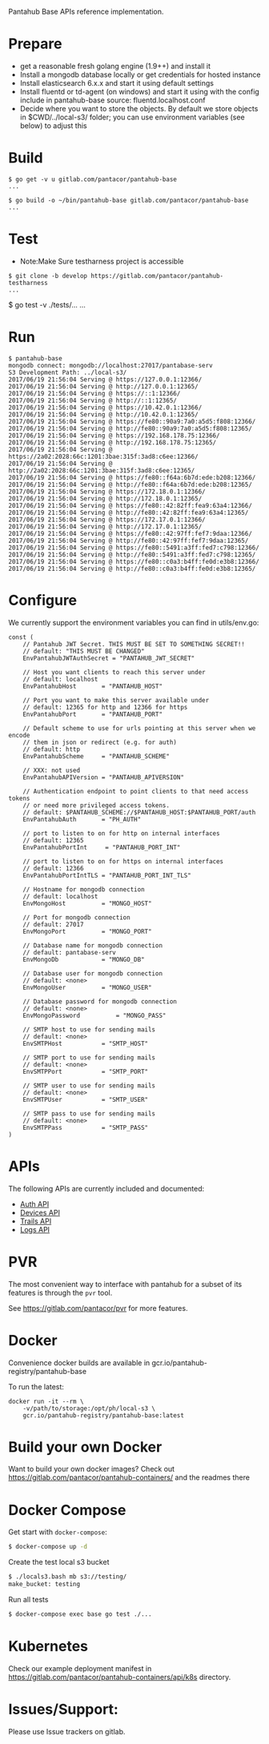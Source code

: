 
Pantahub Base APIs reference implementation.

# Prepare

 * get a reasonable fresh golang engine (1.9++) and install it
 * Install a mongodb database locally or get credentials for hosted instance
 * Install elasticsearch 6.x.x and start it using default settings
 * Install fluentd or td-agent (on windows) and start it using with the config
   include in pantahub-base source: fluentd.localhost.conf
 * Decide where you want to store the objects. By default we store objects in
   $CWD/../local-s3/ folder; you can use environment variables (see below)
   to adjust this

# Build

```
$ go get -v u gitlab.com/pantacor/pantahub-base
...

$ go build -o ~/bin/pantahub-base gitlab.com/pantacor/pantahub-base
...
``` 
# Test

* Note:Make Sure testharness project is accessible

```
$ git clone -b develop https://gitlab.com/pantacor/pantahub-testharness
...

```
$ go test -v ./tests/...
...

# Run

```
$ pantahub-base
mongodb connect: mongodb://localhost:27017/pantabase-serv
S3 Development Path: ../local-s3/
2017/06/19 21:56:04 Serving @ https://127.0.0.1:12366/
2017/06/19 21:56:04 Serving @ http://127.0.0.1:12365/
2017/06/19 21:56:04 Serving @ https://::1:12366/
2017/06/19 21:56:04 Serving @ http://::1:12365/
2017/06/19 21:56:04 Serving @ https://10.42.0.1:12366/
2017/06/19 21:56:04 Serving @ http://10.42.0.1:12365/
2017/06/19 21:56:04 Serving @ https://fe80::90a9:7a0:a5d5:f808:12366/
2017/06/19 21:56:04 Serving @ http://fe80::90a9:7a0:a5d5:f808:12365/
2017/06/19 21:56:04 Serving @ https://192.168.178.75:12366/
2017/06/19 21:56:04 Serving @ http://192.168.178.75:12365/
2017/06/19 21:56:04 Serving @ https://2a02:2028:66c:1201:3bae:315f:3ad8:c6ee:12366/
2017/06/19 21:56:04 Serving @ http://2a02:2028:66c:1201:3bae:315f:3ad8:c6ee:12365/
2017/06/19 21:56:04 Serving @ https://fe80::f64a:6b7d:ede:b208:12366/
2017/06/19 21:56:04 Serving @ http://fe80::f64a:6b7d:ede:b208:12365/
2017/06/19 21:56:04 Serving @ https://172.18.0.1:12366/
2017/06/19 21:56:04 Serving @ http://172.18.0.1:12365/
2017/06/19 21:56:04 Serving @ https://fe80::42:82ff:fea9:63a4:12366/
2017/06/19 21:56:04 Serving @ http://fe80::42:82ff:fea9:63a4:12365/
2017/06/19 21:56:04 Serving @ https://172.17.0.1:12366/
2017/06/19 21:56:04 Serving @ http://172.17.0.1:12365/
2017/06/19 21:56:04 Serving @ https://fe80::42:97ff:fef7:9daa:12366/
2017/06/19 21:56:04 Serving @ http://fe80::42:97ff:fef7:9daa:12365/
2017/06/19 21:56:04 Serving @ https://fe80::5491:a3ff:fed7:c798:12366/
2017/06/19 21:56:04 Serving @ http://fe80::5491:a3ff:fed7:c798:12365/
2017/06/19 21:56:04 Serving @ https://fe80::c0a3:b4ff:fe0d:e3b8:12366/
2017/06/19 21:56:04 Serving @ http://fe80::c0a3:b4ff:fe0d:e3b8:12365/
```

# Configure

We currently support the environment variables you can find in utils/env.go:

```
const (
	// Pantahub JWT Secret. THIS MUST BE SET TO SOMETHING SECRET!!
	// default: "THIS MUST BE CHANGED"
	EnvPantahubJWTAuthSecret = "PANTAHUB_JWT_SECRET"

	// Host you want clients to reach this server under
	// default: localhost
	EnvPantahubHost       = "PANTAHUB_HOST"

	// Port you want to make this server available under
	// default: 12365 for http and 12366 for https
	EnvPantahubPort       = "PANTAHUB_PORT"

	// Default scheme to use for urls pointing at this server when we encode
	// them in json or redirect (e.g. for auth)
	// default: http
	EnvPantahubScheme     = "PANTAHUB_SCHEME"

	// XXX: not used
	EnvPantahubAPIVersion = "PANTAHUB_APIVERSION"

	// Authentication endpoint to point clients to that need access tokens
	// or need more privileged access tokens.
	// default: $PANTAHUB_SCHEME://$PANTAHUB_HOST:$PANTAHUB_PORT/auth
	EnvPantahubAuth       = "PH_AUTH"

	// port to listen to on for http on internal interfaces
	// default: 12365
	EnvPantahubPortInt     = "PANTAHUB_PORT_INT"

	// port to listen to on for https on internal interfaces
	// default: 12366
	EnvPantahubPortIntTLS = "PANTAHUB_PORT_INT_TLS"

	// Hostname for mongodb connection
	// default: localhost
	EnvMongoHost          = "MONGO_HOST"

	// Port for mongodb connection
	// default: 27017
	EnvMongoPort          = "MONGO_PORT"

	// Database name for mongodb connection
	// default: pantabase-serv
	EnvMongoDb            = "MONGO_DB"

	// Database user for mongodb connection
	// default: <none>
	EnvMongoUser          = "MONGO_USER"

	// Database password for mongodb connection
	// default: <none>
	EnvMongoPassword          = "MONGO_PASS"

	// SMTP host to use for sending mails
	// default: <none>
	EnvSMTPHost           = "SMTP_HOST"

	// SMTP port to use for sending mails
	// default: <none>
	EnvSMTPPort           = "SMTP_PORT"

	// SMTP user to use for sending mails
	// default: <none>
	EnvSMTPUser           = "SMTP_USER"

	// SMTP pass to use for sending mails
	// default: <none>
	EnvSMTPPass           = "SMTP_PASS"
)
```

# APIs

The following APIs are currently included and documented:

 * [Auth API](auth/README.md)
 * [Devices API](devices/README.md)
 * [Trails API](trails/README.md)
 * [Logs API](logs/README.md)


# PVR

The most convenient way to interface with pantahub for a subset of its features is through the ```pvr``` tool.

See https://gitlab.com/pantacor/pvr for more features.

# Docker

Convenience docker builds are available in gcr.io/pantahub-registry/pantahub-base

To run the latest:

```
docker run -it --rm \
	-v/path/to/storage:/opt/ph/local-s3 \
	gcr.io/pantahub-registry/pantahub-base:latest
```

# Build your own Docker

Want to build your own docker images? Check out https://gitlab.com/pantacor/pantahub-containers/
and the readmes there

# Docker Compose

Get start with `docker-compose`:

```bash
$ docker-compose up -d
```

Create the test local s3 bucket

```bash
$ ./locals3.bash mb s3://testing/
make_bucket: testing
```

Run all tests

```bash
$ docker-compose exec base go test ./...
```

# Kubernetes

Check our example deployment manifest in https://gitlab.com/pantacor/pantahub-containers/api/k8s directory.

# Issues/Support:

Please use Issue trackers on gitlab.

